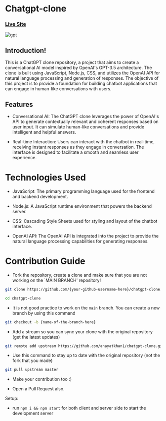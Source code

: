 # Chatgpt-clone

### [Live Site](https://gptclonesite.netlify.app)

![gpt](https://github.com/anayatkhan1/chatgpt-clone/assets/73161735/77dec6f1-76d0-4aee-9ba3-d2b2fde41da6)

## Introduction!

This is a ChatGPT clone repository, a project that aims to create a conversational AI model inspired by OpenAI's GPT-3.5 architecture. 
The clone is built using JavaScript, Node.js, CSS, and utilizes the OpenAI API for natural language processing and generation of responses. 
The objective of this project is to provide a foundation for building chatbot applications that can engage in human-like conversations with users.

  ## Features
  
- Conversational AI: The ChatGPT clone leverages the power of OpenAI's API to generate contextually relevant and coherent responses based on user input. It can simulate human-like conversations and provide intelligent and helpful answers.

- Real-time Interaction: Users can interact with the chatbot in real-time, receiving instant responses as they engage in conversation. The interface is designed to facilitate a smooth and seamless user experience.

# Technologies Used

- JavaScript: The primary programming language used for the frontend and backend development.
  
- Node.js: A JavaScript runtime environment that powers the backend server.

- CSS: Cascading Style Sheets used for styling and layout of the chatbot interface.

- OpenAI API: The OpenAI API is integrated into the project to provide the natural language processing capabilities for generating responses.


# Contribution Guide

- Fork the repository, create a clone and make sure that you are not working on the `MAIN BRANCH' repository!

```bash
git clone https://github.com/{your-github-username-here}/chatgpt-clone.git
```

```bash
cd chatgpt-clone
```

- It is not good practice to work on the `main` branch. You can create a new branch by using this command

```bash
git checkout -b {name-of-the-branch-here}
```

- Add a stream so you can sync your clone with the original repository (get the latest updates)

```bash
git remote add upstream https://github.com/anayatkhan1/chatgpt-clone.git
```

- Use this command to stay up to date with the original repository (not the fork that you made)

```bash
git pull upstream master
```

- Make your contribution too :)

- Open a Pull Request also.

Setup:
- run ```npm i && npm start``` for both client and server side to start the development server
